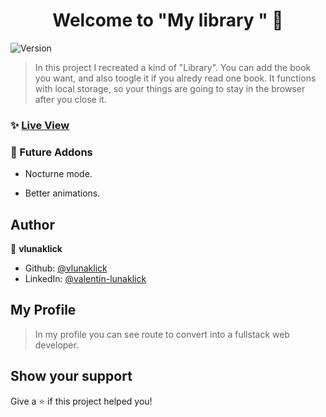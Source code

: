 <h1 align="center">Welcome to "My library " 👋</h1>
<p>
  <img alt="Version" src="https://img.shields.io/badge/version-1.0.0-blue.svg?cacheSeconds=2592000" />
</p>

> In this project I recreated a kind of "Library". You can add the book you want, and also toogle it if you alredy read one book. It functions with local storage, so your things are going to stay in the browser after you close it.

### ✨ [Live View](https://vlunaklick.github.io/library_ls/)

### 🔧 Future Addons

   * Nocturne mode.

   * Better animations.

## Author

👤 **vlunaklick**

* Github: [@vlunaklick](https://github.com/vlunaklick)
* LinkedIn: [@valentín-lunaklick](https://linkedin.com/in/valentín-lunaklick)

## My Profile

> In my profile you can see route to convert into a fullstack web developer.

## Show your support

Give a ⭐️ if this project helped you!

